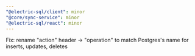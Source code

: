 ```yaml
---
"@electric-sql/client": minor
"@core/sync-service": minor
"@electric-sql/react": minor
---
```


Fix: rename "action" header -> "operation" to match Postgres's name for inserts, updates, deletes
